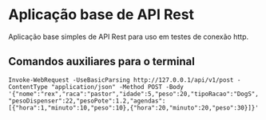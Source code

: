 # Aplicação base de API Rest

Aplicação base simples de API Rest para uso em testes de conexão http.

## Comandos auxiliares para o terminal

```Invoke-WebRequest -UseBasicParsing http://127.0.0.1/api/v1/post -ContentType "application/json" -Method POST -Body '{"nome":"rex","raca":"pastor","idade":5,"peso":20,"tipoRacao":"DogS","pesoDispenser":22,"pesoPote":1.2,"agendas":[{"hora":1,"minuto":10,"peso":10},{"hora":20,"minuto":20,"peso":30}]}'```